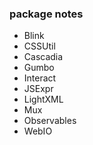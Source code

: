 ### package notes

- Blink
- CSSUtil
- Cascadia
- Gumbo
- Interact
- JSExpr
- LightXML
- Mux
- Observables
- WebIO
